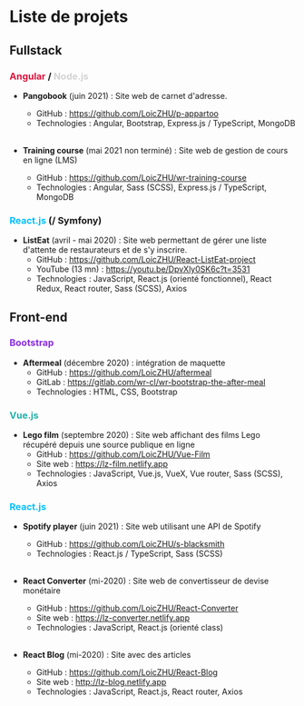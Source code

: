 # Liste de projets

## Fullstack
### <span style="color: crimson">Angular</span> / <span style="color: lightgrey">Node.js</span>
- __Pangobook__ (juin 2021) : Site web de carnet d'adresse. 
  - GitHub : https://github.com/LoicZHU/p-appartoo
  - Technologies : Angular, Bootstrap, Express.js / TypeScript, MongoDB<br/></br>

- __Training course__ (mai 2021 non terminé) : Site web de gestion de cours en ligne (LMS)
  - GitHub : https://github.com/LoicZHU/wr-training-course
  - Technologies : Angular, Sass (SCSS), Express.js / TypeScript, MongoDB
  
### <span style="color: deepskyblue">React.js</span> (/ Symfony)
- __ListEat__ (avril - mai 2020) : Site web permettant de gérer une liste d'attente de restaurateurs et de s'y inscrire.
  - GitHub : https://github.com/LoicZHU/React-ListEat-project
  - YouTube (13 mn) : https://youtu.be/DpvXly0SK6c?t=3531
  - Technologies : JavaScript, React.js (orienté fonctionnel), React Redux, React router, Sass (SCSS), Axios

## Front-end
### <span style="color: blueviolet">Bootstrap</span>
- __Aftermeal__ (décembre 2020) : intégration de maquette
  - GitHub : https://github.com/LoicZHU/aftermeal
  - GitLab : https://gitlab.com/wr-cl/wr-bootstrap-the-after-meal
  - Technologies : HTML, CSS, Bootstrap
  
### <span style="color: lightseagreen">Vue.js</span>
- __Lego film__ (septembre 2020) : Site web affichant des films Lego récupéré depuis une source publique en ligne
  - GitHub : https://github.com/LoicZHU/Vue-Film
  - Site web : https://lz-film.netlify.app
  - Technologies : JavaScript, Vue.js, VueX, Vue router, Sass (SCSS), Axios

### <span style="color: deepskyblue">React.js</span>
- __Spotify player__ (juin 2021) : Site web utilisant une API de Spotify
  - GitHub : https://github.com/LoicZHU/s-blacksmith
  - Technologies : React.js / TypeScript, Sass (SCSS)<br/><br/>

- __React Converter__ (mi-2020) : Site web de convertisseur de devise monétaire
  - GitHub : https://github.com/LoicZHU/React-Converter
  - Site web : https://lz-converter.netlify.app
  - Technologies : JavaScript, React.js (orienté class)<br/><br/>
  
- __React Blog__ (mi-2020) : Site avec des articles
  - GitHub : https://github.com/LoicZHU/React-Blog
  - Site web : http://lz-blog.netlify.app
  - Technologies : JavaScript, React.js, React router, Axios<br/><br/>
  
  